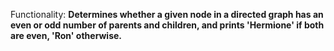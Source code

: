 Functionality: **Determines whether a given node in a directed graph has an even or odd number of parents and children, and prints 'Hermione' if both are even, 'Ron' otherwise.**